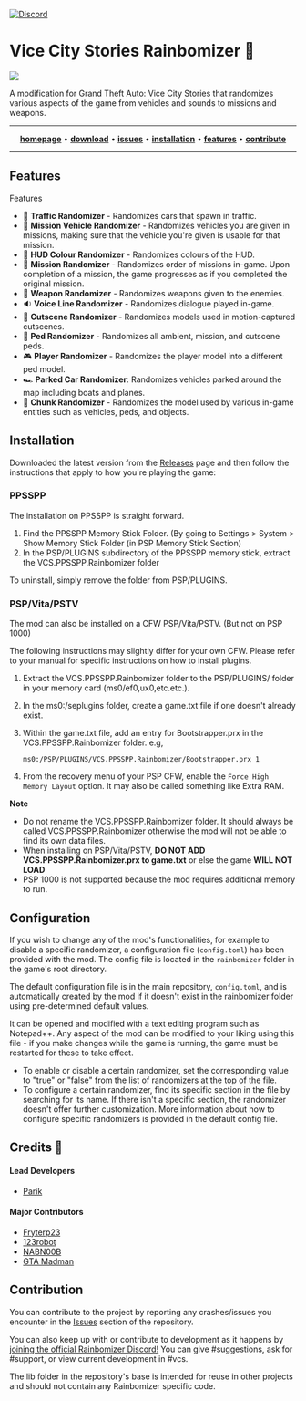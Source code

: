 [![Discord](https://img.shields.io/discord/681996979974570066.svg?label=&logo=discord&logoColor=ffffff&color=7389D8&labelColor=6A7EC2)](https://discord.gg/BYVBQw7)

# Vice City Stories Rainbomizer 🌈

<a href="https://imgur.com/WJPHL6e"> <img src="https://imgur.com/WJPHL6e.gif"/></a>

A modification for Grand Theft Auto: Vice City Stories that randomizes various aspects of the game from vehicles and sounds to missions and weapons.
<hr>
<p align="center">
  <a href="http://rainbomizer.com/"><strong>homepage</strong></a> • 
  <a href="https://github.com/Parik27/VCS.Rainbomizer/releases"><strong>download</strong></a> • 
  <a href="https://github.com/Parik27/VCS.Rainbomizer/issues"><strong>issues</strong></a> • 
  <a href="#installation"><strong>installation</strong></a> • 
  <a href="#features"><strong>features</strong></a> • 
  <a href="#contribute"><strong>contribute</strong></a> 
</p>
<hr>

<span id="features"></span>
## Features

Features
- :helicopter: **Traffic Randomizer** - Randomizes cars that spawn in traffic. 
- :blue_car: **Mission Vehicle Randomizer** - Randomizes vehicles you are given in missions, making sure that the vehicle you're given is usable for that mission.
- :rainbow: **HUD Colour Randomizer** - Randomizes colours of the HUD.
- :page_with_curl: **Mission Randomizer** - Randomizes order of missions in-game. Upon completion of a mission, the game progresses as if you completed the original mission.
- :gun: **Weapon Randomizer** - Randomizes weapons given to the enemies.
- :sound: **Voice Line Randomizer** - Randomizes dialogue played in-game.
- :movie_camera: **Cutscene Randomizer** - Randomizes models used in motion-captured cutscenes.
- :walking: **Ped Randomizer** - Randomizes all ambient, mission, and cutscene peds.
- :video_game: **Player Randomizer** - Randomizes the player model into a different ped model.
- 🏎️ **Parked Car Randomizer**: Randomizes vehicles parked around the map including boats and planes.
- 🗿 **Chunk Randomizer** - Randomizes the model used by various in-game entities such as vehicles, peds, and objects.

<span id="installation"></span>
## Installation

Downloaded the latest version from the [Releases](https://github.com/Parik27/VCS.Rainbomizer/releases) page and then follow the instructions that apply to how you're playing the game:

### PPSSPP

The installation on PPSSPP is straight forward.

1. Find the PPSSPP Memory Stick Folder. (By going to Settings > System > Show Memory Stick Folder (in PSP Memory Stick Section)
2. In the PSP/PLUGINS subdirectory of the PPSSPP memory stick, extract the VCS.PPSSPP.Rainbomizer folder

To uninstall, simply remove the folder from PSP/PLUGINS.

### PSP/Vita/PSTV

The mod can also be installed on a CFW PSP/Vita/PSTV. (But not on PSP 1000)

The following instructions may slightly differ for your own CFW. Please refer to your manual for specific instructions on how to install plugins.

1. Extract the VCS.PPSSPP.Rainbomizer folder to the PSP/PLUGINS/ folder in your memory card (ms0/ef0,ux0,etc.etc.).
2. In the ms0:/seplugins folder, create a game.txt file if one doesn't already exist.
3. Within the game.txt file, add an entry for Bootstrapper.prx in the VCS.PPSSPP.Rainbomizer folder. e.g,
   
   `ms0:/PSP/PLUGINS/VCS.PPSSPP.Rainbomizer/Bootstrapper.prx 1`

4. From the recovery menu of your PSP CFW, enable the `Force High Memory Layout` option. It may also be called something like Extra RAM.

**Note**
- Do not rename the VCS.PPSSPP.Rainbomizer folder. It should always be called VCS.PPSSPP.Rainbomizer otherwise the mod will not be able to find its own data files.
- When installing on PSP/Vita/PSTV, **DO NOT ADD VCS.PPSSPP.Rainbomizer.prx to game.txt** or else the game **WILL NOT LOAD**
- PSP 1000 is not supported because the mod requires additional memory to run.

## Configuration

If you wish to change any of the mod's functionalities, for example to disable a specific randomizer, a configuration file (`config.toml`) has been provided with the mod. The config file is located in the `rainbomizer` folder in the game's root directory.

The default configuration file is in the main repository, `config.toml`, and is automatically created by the mod if it doesn't exist in the rainbomizer folder using pre-determined default values.

It can be opened and modified with a text editing program such as Notepad++. Any aspect of the mod can be modified to your liking using this file - if you make changes while the game is running, the game must be restarted for these to take effect.

- To enable or disable a certain randomizer, set the corresponding value to "true" or "false" from the list of randomizers at the top of the file.   
- To configure a certain randomizer, find its specific section in the file by searching for its name. If there isn't a specific section, the randomizer doesn't offer further customization. More information about how to configure specific randomizers is provided in the default config file.

## Credits 🌈

#### Lead Developers

- [Parik](https://github.com/Parik27)

#### Major Contributors

- [Fryterp23](https://www.twitch.tv/fryterp23)
- [123robot](https://www.twitch.tv/123robot)
- [NABN00B](https://github.com/NABN00B/)
- [GTA Madman](https://github.com/GTAMadman)

<span id="contribute"></span>
## Contribution

You can contribute to the project by reporting any crashes/issues you encounter in the [Issues](https://github.com/Parik27/VCS.Rainbomizer/issues) section of the repository.

You can also keep up with or contribute to development as it happens by [joining the official Rainbomizer Discord!](https://discord.gg/BYVBQw7) You can give #suggestions, ask for #support, or view current development in #vcs.

The lib folder in the repository's base is intended for reuse in other projects and should not contain any Rainbomizer specific code.
